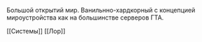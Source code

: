 Большой открытий мир. Ванильнно-хардкорный с концепцией мироустройства как на большинстве серверов ГТА.

[[Системы]]
[[Лор]]